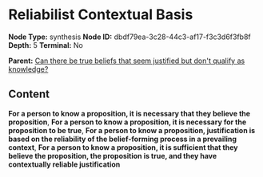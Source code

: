 # Reliabilist Contextual Basis

**Node Type:** synthesis
**Node ID:** dbdf79ea-3c28-44c3-af17-f3c3d6f3fb8f
**Depth:** 5
**Terminal:** No

**Parent:** [Can there be true beliefs that seem justified but don't qualify as knowledge?](can-there-be-true-beliefs-that-seem-justified-but-dont-qualify-as-knowledge-antithesis-fea14285-2b0c-4dd1-a30a-2440d451c74a.md)

## Content

**For a person to know a proposition, it is necessary that they believe the proposition**, **For a person to know a proposition, it is necessary for the proposition to be true**, **For a person to know a proposition, justification is based on the reliability of the belief-forming process in a prevailing context**, **For a person to know a proposition, it is sufficient that they believe the proposition, the proposition is true, and they have contextually reliable justification**
